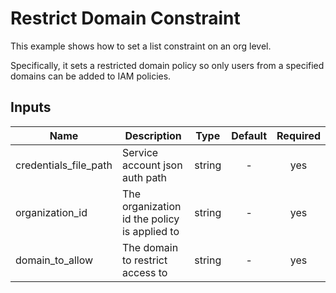 # Restrict Domain Constraint

This example shows how to set a list constraint on an org level.

Specifically, it sets a restricted domain policy so only users from a specified domains can be added to IAM policies.

[^]: (autogen_docs_start)


## Inputs

| Name | Description | Type | Default | Required |
|------|-------------|:----:|:-----:|:-----:|
| credentials_file_path | Service account json auth path | string | - | yes |
| organization_id | The organization id the policy is applied to | string | - | yes |
| domain_to_allow | The domain to restrict access to | string | - | yes | 

[^]: (autogen_docs_end)